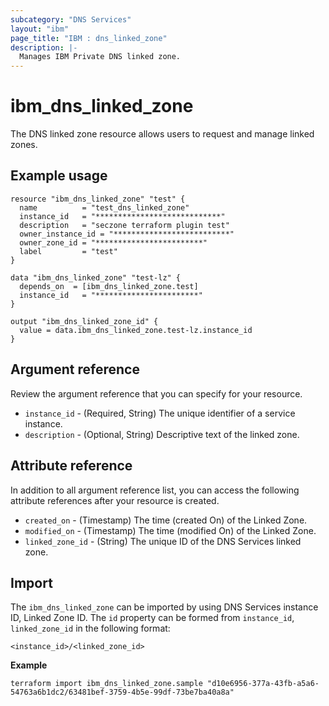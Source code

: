 ```yaml
---
subcategory: "DNS Services"
layout: "ibm"
page_title: "IBM : dns_linked_zone"
description: |-
  Manages IBM Private DNS linked zone.
---
```


# ibm_dns_linked_zone

The DNS linked zone resource allows users to request and manage linked zones. 


## Example usage

```
resource "ibm_dns_linked_zone" "test" {
  name          = "test_dns_linked_zone"
  instance_id   = "****************************"
  description   = "seczone terraform plugin test"
  owner_instance_id = "**************************"
  owner_zone_id = "************************"
  label         = "test"
}

data "ibm_dns_linked_zone" "test-lz" {
  depends_on  = [ibm_dns_linked_zone.test]
  instance_id   = "***********************"
}

output "ibm_dns_linked_zone_id" {
  value = data.ibm_dns_linked_zone.test-lz.instance_id
}

```

## Argument reference
Review the argument reference that you can specify for your resource. 

- `instance_id` - (Required, String) The unique identifier of a service instance.
- `description` - (Optional, String) Descriptive text of the linked zone.

## Attribute reference
In addition to all argument reference list, you can access the following attribute references after your resource is created. 

- `created_on` - (Timestamp) The time (created On) of the Linked Zone. 
- `modified_on` - (Timestamp) The time (modified On) of the Linked Zone.
- `linked_zone_id` - (String) The unique ID of the DNS Services linked zone.

## Import
The `ibm_dns_linked_zone` can be imported by using DNS Services instance ID, Linked Zone ID.
The `id` property can be formed from `instance_id`, `linked_zone_id` in the following format:

```
<instance_id>/<linked_zone_id>
```

**Example**

```
terraform import ibm_dns_linked_zone.sample "d10e6956-377a-43fb-a5a6-54763a6b1dc2/63481bef-3759-4b5e-99df-73be7ba40a8a"
```
